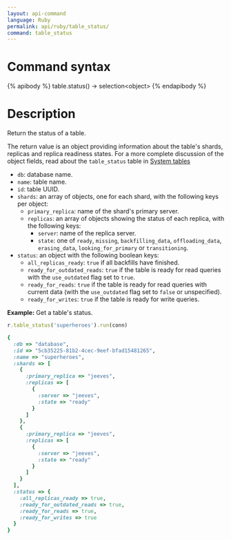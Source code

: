```yaml
---
layout: api-command
language: Ruby
permalink: api/ruby/table_status/
command: table_status
---
```

# Command syntax #

{% apibody %}
table.status() &rarr; selection&lt;object&gt;
{% endapibody %}

# Description #

Return the status of a table.

The return value is an object providing information about the table's shards, replicas and replica readiness states. For a more complete discussion of the object fields, read about the `table_status` table in [System tables](/docs/system-tables/)

* `db`: database name.
* `name`: table name.
* `id`: table UUID.
* `shards`: an array of objects, one for each shard, with the following keys per object:
    * `primary_replica`: name of the shard's primary server.
    * `replicas`: an array of objects showing the status of each replica, with the following keys:
        * `server`: name of the replica server.
        * `state`: one of `ready`, `missing`, `backfilling_data`, `offloading_data`, `erasing_data`, `looking_for_primary` or `transitioning`.
* `status`: an object with the following boolean keys:
    * `all_replicas_ready`: `true` if all backfills have finished.
    * `ready_for_outdated_reads`: `true` if the table is ready for read queries with the `use_outdated` flag set to `true`.
    * `ready_for_reads`: `true` if the table is ready for read queries with current data (with the `use_outdated` flag set to `false` or unspecified).
    * `ready_for_writes`: `true` if the table is ready for write queries.

__Example:__ Get a table's status.

```rb
r.table_status('superheroes').run(conn)

{
  :db => "database",
  :id => "5cb35225-81b2-4cec-9eef-bfad15481265",
  :name => "superheroes",
  :shards => [
    {
      :primary_replica => "jeeves",
      :replicas => [
        {
          :server => "jeeves",
          :state => "ready"
        }
      ]
    },
    {
      :primary_replica => "jeeves",
      :replicas => [
        {
          :server => "jeeves",
          :state => "ready"
        }
      ]
    }
  ],
  :status => {
    :all_replicas_ready => true,
    :ready_for_outdated_reads => true,
    :ready_for_reads => true,
    :ready_for_writes => true
  }
}
```
